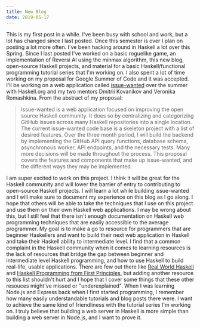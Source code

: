 ```yaml
---
title: New Blog
date: 2019-05-17
---
```


This is my first post in a while. I've been busy with school and work, but a lot has changed since I last posted. Once this semester is over I plan on posting a lot more often. I've been hacking around in Haskell a lot over this Spring. Since I last posted I've worked on a basic roguelike game, an implementation of Reversi AI using the minmax algorithm, this new blog, open-source Haskell projects, and material for a basic Haskell/functional programming tutorial series that I'm working on. I also spent a lot of time working on my proposal for Google Summer of Code and it was accepted. I'll be working on a web application called [issue-wanted](https://github.com/kowainik/issue-wanted) over the summer with Haskell.org and my two mentors Dmitrii Kovanikov and Veronika Romashkina. From the abstract of my proposal: 

> Issue-wanted is a web application focused on improving the open source Haskell community. It does so by centralizing and categorizing GitHub issues across many 
Haskell repositories into a single location. The current issue-wanted code base is a skeleton project with a list of desired features. Over the three month period, 
I will build the backend by implementing the GitHub API query functions, database schema, asynchronous worker, API endpoints, and the necessary tests. Many more 
decisions will be made throughout the process. This proposal covers the features and components that make up issue-wanted, and the different ways they may be 
implemented.

I am super excited to work on this project. I think it will be great for the Haskell community and will lower the barrier of entry to contributing to open-source Haskell projects. I will learn a lot while building issue-wanted and I will make sure to document my experience on this blog as I go along. I hope that others will be able to take the techniques that I use on this project and use them on their own Haskell web applications. I may be wrong about this, but I still feel that there isn't enough documentation on Haskell web programming techniques that are easily accessible to the average programmer. My goal is to make a go to resource for programmers that are beginner Haskellers and want to build their next web application in Haskell and take their Haskell ability to intermediate level. I find that a common complaint in the Haskell community when it comes to learning resources is the lack of resources that bridge the gap between beginner and intermediate level Haskell programming, and how to use Haskell to build real-life, usable applications. There are few out there like [Real World Haskell](http://book.realworldhaskell.org/) and [Haskell Programming from First Principles](http://haskellbook.com/), but adding another resource to this list shouldn't hurt and I hope that I cover some things that these other resouces might've missed or "underexplained". When I was learning Node.js and Express back when I first started programming, I remember how many easily understandable tutorials and blog posts there were. I want to achieve the same kind of friendliness with the tutorial series I'm working on. I truly believe that building a web server in Haskell is more simple than building a web server in Node.js, and I want to prove it.  